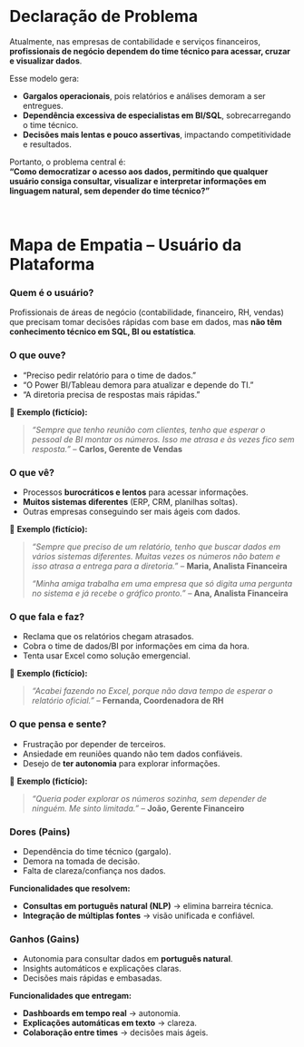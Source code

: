<br>

# Declaração de Problema

Atualmente, nas empresas de contabilidade e serviços financeiros, **profissionais de negócio dependem do time técnico para acessar, cruzar e visualizar dados**.

Esse modelo gera:

- **Gargalos operacionais**, pois relatórios e análises demoram a ser entregues.
- **Dependência excessiva de especialistas em BI/SQL**, sobrecarregando o time técnico.
- **Decisões mais lentas e pouco assertivas**, impactando competitividade e resultados.

Portanto, o problema central é:  
**“Como democratizar o acesso aos dados, permitindo que qualquer usuário consiga consultar, visualizar e interpretar informações em linguagem natural, sem depender do time técnico?”**

<br>

# Mapa de Empatia – Usuário da Plataforma

### Quem é o usuário?

Profissionais de áreas de negócio (contabilidade, financeiro, RH, vendas) que precisam tomar decisões rápidas com base em dados, mas **não têm conhecimento técnico em SQL, BI ou estatística**.

### O que ouve?

- “Preciso pedir relatório para o time de dados.”
- “O Power BI/Tableau demora para atualizar e depende do TI.”
- “A diretoria precisa de respostas mais rápidas.”  

💬 **Exemplo (fictício):**  
> *“Sempre que tenho reunião com clientes, tenho que esperar o pessoal de BI montar os números. Isso me atrasa e às vezes fico sem resposta.”* – **Carlos, Gerente de Vendas**

### O que vê?

- Processos **burocráticos e lentos** para acessar informações.
- **Muitos sistemas diferentes** (ERP, CRM, planilhas soltas).
- Outras empresas conseguindo ser mais ágeis com dados.  

💬 **Exemplo (fictício):**  
> *“Sempre que preciso de um relatório, tenho que buscar dados em vários sistemas diferentes. Muitas vezes os números não batem e isso atrasa a entrega para a diretoria.”* – **Maria, Analista Financeira**
> 
> *“Minha amiga trabalha em uma empresa que só digita uma pergunta no sistema e já recebe o gráfico pronto.”* – **Ana, Analista Financeira**

### O que fala e faz?

- Reclama que os relatórios chegam atrasados.
- Cobra o time de dados/BI por informações em cima da hora.
- Tenta usar Excel como solução emergencial.  

💬 **Exemplo (fictício):**  
> *“Acabei fazendo no Excel, porque não dava tempo de esperar o relatório oficial.”* – **Fernanda, Coordenadora de RH**

### O que pensa e sente?

- Frustração por depender de terceiros.  
- Ansiedade em reuniões quando não tem dados confiáveis.  
- Desejo de **ter autonomia** para explorar informações.  

💬 **Exemplo (fictício):**  
> *“Queria poder explorar os números sozinha, sem depender de ninguém. Me sinto limitada.”* – **João, Gerente Financeiro**

### Dores (Pains)

- Dependência do time técnico (gargalo).  
- Demora na tomada de decisão.  
- Falta de clareza/confiança nos dados.  

**Funcionalidades que resolvem:**  
- **Consultas em português natural (NLP)** → elimina barreira técnica.  
- **Integração de múltiplas fontes** → visão unificada e confiável.  

### Ganhos (Gains)

- Autonomia para consultar dados em **português natural**.  
- Insights automáticos e explicações claras.  
- Decisões mais rápidas e embasadas.  

**Funcionalidades que entregam:**  
- **Dashboards em tempo real** → autonomia.  
- **Explicações automáticas em texto** → clareza.  
- **Colaboração entre times** → decisões mais ágeis.  
